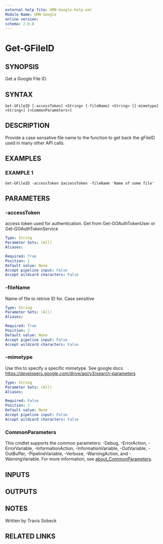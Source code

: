 ```yaml
---
external help file: UMN-Google-help.xml
Module Name: UMN-Google
online version:
schema: 2.0.0
---
```


# Get-GFileID

## SYNOPSIS
Get a Google File ID.

## SYNTAX

```
Get-GFileID [-accessToken] <String> [-fileName] <String> [[-mimetype] <String>] [<CommonParameters>]
```

## DESCRIPTION
Provide a case sensative file name to the function to get back the gFileID used in many other API calls.

## EXAMPLES

### EXAMPLE 1
```
Get-GFileID -accessToken $accessToken -fileName 'Name of some file'
```

## PARAMETERS

### -accessToken
access token used for authentication. 
Get from Get-GOAuthTokenUser or Get-GOAuthTokenService

```yaml
Type: String
Parameter Sets: (All)
Aliases:

Required: True
Position: 1
Default value: None
Accept pipeline input: False
Accept wildcard characters: False
```

### -fileName
Name of file to retrive ID for.
Case sensitive

```yaml
Type: String
Parameter Sets: (All)
Aliases:

Required: True
Position: 2
Default value: None
Accept pipeline input: False
Accept wildcard characters: False
```

### -mimetype
Use this to specify a specific mimetype. 
See google docs https://developers.google.com/drive/api/v3/search-parameters

```yaml
Type: String
Parameter Sets: (All)
Aliases:

Required: False
Position: 3
Default value: None
Accept pipeline input: False
Accept wildcard characters: False
```

### CommonParameters
This cmdlet supports the common parameters: -Debug, -ErrorAction, -ErrorVariable, -InformationAction, -InformationVariable, -OutVariable, -OutBuffer, -PipelineVariable, -Verbose, -WarningAction, and -WarningVariable. For more information, see [about_CommonParameters](http://go.microsoft.com/fwlink/?LinkID=113216).

## INPUTS

## OUTPUTS

## NOTES
Written by Travis Sobeck

## RELATED LINKS

